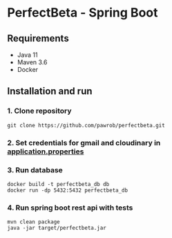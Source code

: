 # PerfectBeta - Spring Boot

## Requirements

* Java 11
* Maven 3.6
* Docker

## Installation and run

### 1. Clone repository

````
git clone https://github.com/pawrob/perfectbeta.git
````
### 2. Set credentials for gmail and cloudinary in [application.properties](https://github.com/pawrob/perfectbeta/blob/main/src/main/resources/application.properties)

### 3. Run database

````
docker build -t perfectbeta_db db
docker run -dp 5432:5432 perfectbeta_db
````

### 4. Run spring boot rest api with tests

````
mvn clean package
java -jar target/perfectbeta.jar
````

